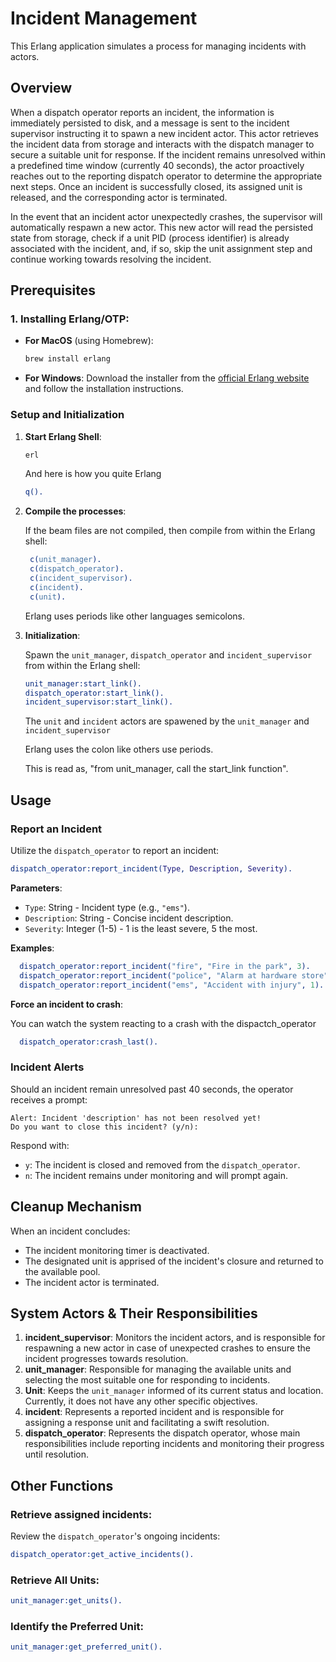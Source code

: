 # **Incident Management**

This Erlang application simulates a process for managing incidents with actors.

## **Overview**

When a dispatch operator reports an incident, the information is immediately persisted to disk, and a message is sent to the incident supervisor instructing it to spawn a new incident actor. This actor retrieves the incident data from storage and interacts with the dispatch manager to secure a suitable unit for response. If the incident remains unresolved within a predefined time window (currently 40 seconds), the actor proactively reaches out to the reporting dispatch operator to determine the appropriate next steps. Once an incident is successfully closed, its assigned unit is released, and the corresponding actor is terminated.

In the event that an incident actor unexpectedly crashes, the supervisor will automatically respawn a new actor. This new actor will read the persisted state from storage, check if a unit PID (process identifier) is already associated with the incident, and, if so, skip the unit assignment step and continue working towards resolving the incident.

## **Prerequisites**

### **1. Installing Erlang/OTP**:

- **For MacOS** (using Homebrew):

  ```bash
  brew install erlang
  ```

- **For Windows**: Download the installer from the [official Erlang website](https://www.erlang.org/downloads) and follow the installation instructions.

### **Setup and Initialization**

1. **Start Erlang Shell**:

   ```bash
   erl
   ```

   And here is how you quite Erlang

   ```erlang
   q().
   ```

2. **Compile the processes**:

   If the beam files are not compiled, then compile from within the Erlang shell:

   ```erlang
    c(unit_manager).
    c(dispatch_operator).
    c(incident_supervisor).
    c(incident).
    c(unit).
   ```

   Erlang uses periods like other languages semicolons.

3. **Initialization**:

   Spawn the `unit_manager`, `dispatch_operator` and `incident_supervisor` from within the Erlang shell:

   ```erlang
   unit_manager:start_link().
   dispatch_operator:start_link().
   incident_supervisor:start_link().
   ```

   The `unit` and `incident` actors are spawened by the `unit_manager` and `incident_supervisor`

   Erlang uses the colon like others use periods.

   This is read as, "from unit_manager, call the start_link function".

## **Usage**

### **Report an Incident**

Utilize the `dispatch_operator` to report an incident:

```erlang
dispatch_operator:report_incident(Type, Description, Severity).
```

**Parameters**:

- `Type`: String - Incident type (e.g., `"ems"`).
- `Description`: String - Concise incident description.
- `Severity`: Integer (1-5) - 1 is the least severe, 5 the most.

**Examples**:

```erlang
  dispatch_operator:report_incident("fire", "Fire in the park", 3).
  dispatch_operator:report_incident("police", "Alarm at hardware store", 2).
  dispatch_operator:report_incident("ems", "Accident with injury", 1).
```

**Force an incident to crash**:

You can watch the system reacting to a crash with the dispactch_operator

```erlang
  dispatch_operator:crash_last().
```

### **Incident Alerts**

Should an incident remain unresolved past 40 seconds, the operator receives a prompt:

```
Alert: Incident 'description' has not been resolved yet!
Do you want to close this incident? (y/n):
```

Respond with:

- `y`: The incident is closed and removed from the `dispatch_operator`.
- `n`: The incident remains under monitoring and will prompt again.

## Cleanup Mechanism

When an incident concludes:

- The incident monitoring timer is deactivated.
- The designated unit is apprised of the incident's closure and returned to the available pool.
- The incident actor is terminated.

## System Actors & Their Responsibilities

1. **incident_supervisor**: Monitors the incident actors, and is responsible for respawning a new actor in case of unexpected crashes to ensure the incident progresses towards resolution.
2. **unit_manager**: Responsible for managing the available units and selecting the most suitable one for responding to incidents.
3. **Unit**: Keeps the `unit_manager` informed of its current status and location. Currently, it does not have any other specific objectives.
4. **incident**: Represents a reported incident and is responsible for assigning a response unit and facilitating a swift resolution.
5. **dispatch_operator**: Represents the dispatch operator, whose main responsibilities include reporting incidents and monitoring their progress until resolution.

## Other Functions

### Retrieve assigned incidents:

Review the `dispatch_operator`'s ongoing incidents:

```erlang
dispatch_operator:get_active_incidents().
```

### Retrieve All Units:

```erlang
unit_manager:get_units().
```

### Identify the Preferred Unit:

```erlang
unit_manager:get_preferred_unit().
```
